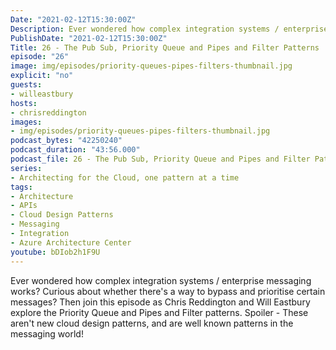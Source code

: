 ```yaml
---
Date: "2021-02-12T15:30:00Z"
Description: Ever wondered how complex integration systems / enterprise messaging works? Curious about whether there's a way to bypass and prioritise certain messages? Then join this episode as Chris Reddington and Will Eastbury explore the Priority Queue and Pipes and Filter patterns. Spoiler - These aren't new cloud design patterns, and are well known patterns in the messaging world!
PublishDate: "2021-02-12T15:30:00Z"
Title: 26 - The Pub Sub, Priority Queue and Pipes and Filter Patterns
episode: "26"
image: img/episodes/priority-queues-pipes-filters-thumbnail.jpg
explicit: "no"
guests:
- willeastbury
hosts:
- chrisreddington
images:
- img/episodes/priority-queues-pipes-filters-thumbnail.jpg
podcast_bytes: "42250240"
podcast_duration: "43:56.000"
podcast_file: 26 - The Pub Sub, Priority Queue and Pipes and Filter Patterns.mp3
series:
- Architecting for the Cloud, one pattern at a time
tags:
- Architecture
- APIs
- Cloud Design Patterns
- Messaging
- Integration
- Azure Architecture Center
youtube: bDIob2h1F9U
---
```

Ever wondered how complex integration systems / enterprise messaging works? Curious about whether there's a way to bypass and prioritise certain messages? Then join this episode as Chris Reddington and Will Eastbury explore the Priority Queue and Pipes and Filter patterns. Spoiler - These aren't new cloud design patterns, and are well known patterns in the messaging world!